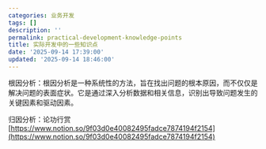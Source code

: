 ```yaml
---
categories: 业务开发
tags: []
description: ''
permalink: practical-development-knowledge-points
title: 实际开发中的一些知识点
date: '2025-09-14 17:39:00'
updated: '2025-09-14 18:46:00'
---
```


根因分析：根因分析是一种系统性的方法，旨在找出问题的根本原因，而不仅仅是解决问题的表面症状。它是通过深入分析数据和相关信息，识别出导致问题发生的关键因素和驱动因素。


归因分析：论功行赏[https://www.notion.so/9f03d0e40082495fadce7874194f2154](https://www.notion.so/9f03d0e40082495fadce7874194f2154)

